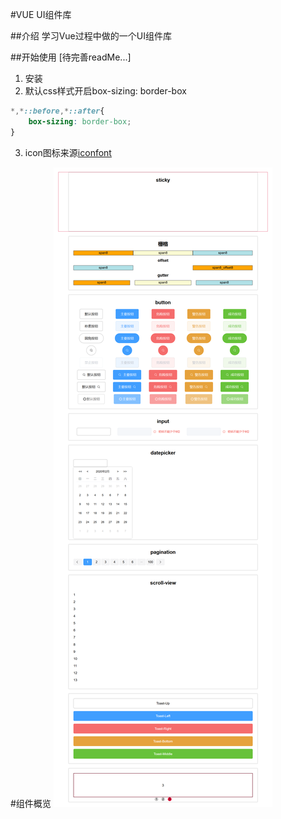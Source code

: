 #VUE UI组件库

##介绍
学习Vue过程中做的一个UI组件库

##开始使用
[待完善readMe...]
1. 安装
2. 默认css样式开启box-sizing: border-box
```scss
*,*::before,*::after{
    box-sizing: border-box;
}
```
3. icon图标来源[iconfont](https://www.iconfont.cn/manage/index?manage_type=myprojects&projectId=1622939)

#组件概览
![alt 目前的组件](/imageForChangeLog/2020-02-04T09-37-17.929Z.png)
